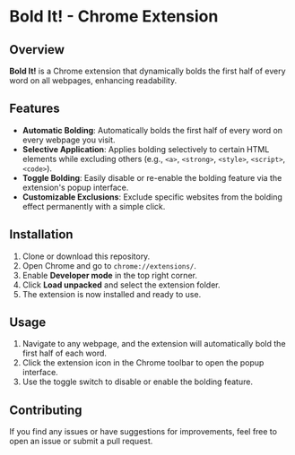 # Bold It! - Chrome Extension

## Overview
**Bold It!** is a Chrome extension that dynamically bolds the first half of every word on all webpages, enhancing readability.

## Features
- **Automatic Bolding**: Automatically bolds the first half of every word on every webpage you visit.
- **Selective Application**: Applies bolding selectively to certain HTML elements while excluding others (e.g., `<a>`, `<strong>`, `<style>`, `<script>`, `<code>`).
- **Toggle Bolding**: Easily disable or re-enable the bolding feature via the extension's popup interface.
- **Customizable Exclusions**: Exclude specific websites from the bolding effect permanently with a simple click.

## Installation
1. Clone or download this repository.
2. Open Chrome and go to `chrome://extensions/`.
3. Enable **Developer mode** in the top right corner.
4. Click **Load unpacked** and select the extension folder.
5. The extension is now installed and ready to use.

## Usage
1. Navigate to any webpage, and the extension will automatically bold the first half of each word.
2. Click the extension icon in the Chrome toolbar to open the popup interface.
3. Use the toggle switch to disable or enable the bolding feature.

## Contributing
If you find any issues or have suggestions for improvements, feel free to open an issue or submit a pull request.
